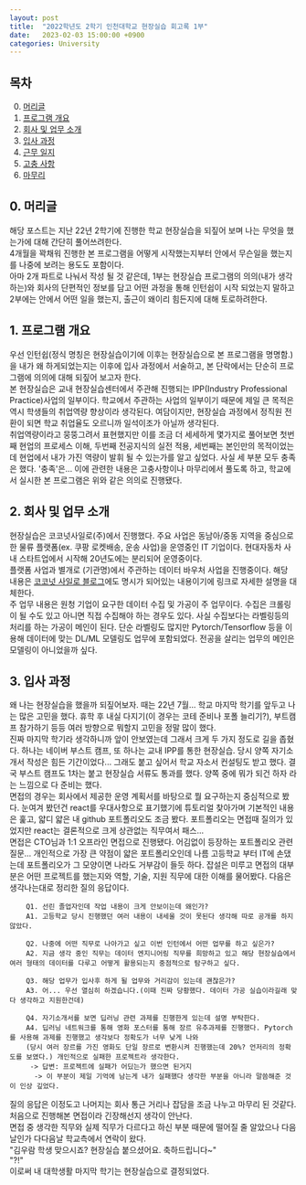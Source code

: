 ```yaml
---
layout: post
title:  "2022학년도 2학기 인천대학교 현장실습 회고록 1부"
date:   2023-02-03 15:00:00 +0900
categories: University
---
```


## 목차

0. [머리글](#0-머리글)
1. [프로그램 개요](#1-프로그램-개요)
2. [회사 및 업무 소개](#2-회사-및-업무-소개)
3. [입사 과정](#3-입사-과정)
4. [근무 일지]()
5. [고충 사항]()
6. [마무리]()

## 0. 머리글

해당 포스트는 지난 22년 2학기에 진행한 학교 현장실습을 되짚어 보며 나는 무엇을 했는가에 대해 간단히 풀어쓰려한다.  
4개월을 꽉채워 진행한 본 프로그램을 어떻게 시작했는지부터 안에서 무슨일을 했는지를 나중에 보려는 용도도 포함이다.  
아마 2개 파트로 나눠서 작성 될 것 같은데, 1부는 현장실습 프로그램의 의의(내가 생각하는)와 회사의 단편적인 정보를 담고 어떤 과정을 통해 인턴쉽이 시작 되었는지 말하고 2부에는 안에서 어떤 일을 했는지, 출근이 왜이리 힘든지에 대해 토로하려한다. 

## 1. 프로그램 개요
우선 인턴쉽(정식 명칭은 현장실습이기에 이후는 현장실습으로 본 프로그램을 명명함.)을 내가 왜 하게되었는지는 이후에 입사 과정에서 서술하고, 본 단락에서는 단순히 프로그램에 의의에 대해 되짚어 보고자 한다.  
본 현장실습은 교내 현장실습센터에서 주관해 진행되는 IPP(Industry Professional Practice)사업의 일부이다. 학교에서 주관하는 사업의 일부이기 때문에 제일 큰 목적은 역시 학생들의 취업역량 향상이라 생각된다. 여담이지만, 현장실습 과정에서 정직원 전환이 되면 학교 취업율도 오르니까 일석이조가 아닐까 생각된다.  
취업역량이라고 뭉뚱그려서 표현했지만 이를 조금 더 세세하게 몇가지로 풀어보면 첫번째 현업의 프로세스 이해, 두번째 전공지식의 실전 적용, 세번째는 본인만의 목적이었는데 현업에서 내가 가진 역량이 발휘 될 수 있는가를 알고 싶었다. 사실 세 부분 모두 충족은 했다. '충족'은... 이에 관련한 내용은 고충사항이나 마무리에서 풀도록 하고, 학교에서 실시한 본 프로그램은 위와 같은 의의로 진행됐다.

## 2. 회사 및 업무 소개
현장실습은 코코넛사일로(주)에서 진행했다. 주요 사업은 동남아/중동 지역을 중심으로 한 물류 플랫폼(ex. 쿠팡 로켓배송, 운송 사업)을 운영중인 IT 기업이다. 현대자동차 사내 스타트업에서 시작해 20년도에는 분리되어 운영중이다.  
플랫폼 사업과 별개로 (기관명)에서 주관하는 데이터 바우처 사업을 진행중이다. 해당 내용은 [코코넛 사일로 블로그](https://blog.naver.com/coconutsilo/223000159718)에도 명시가 되어있는 내용이기에 링크로 자세한 설명을 대체한다.  
주 업무 내용은 원청 기업이 요구한 데이터 수집 및 가공이 주 업무이다. 수집은 크롤링이 될 수도 있고 아니면 직접 수집해야 하는 경우도 있다. 사실 수집보다는 라벨링등의 처리를 하는 가공이 메인이 된다. 단순 라벨링도 많지만 Pytorch/Tensorflow 등을 이용해 데이터에 맞는 DL/ML 모델링도 업무에 포함되었다. 전공을 살리는 업무의 메인은 모델링이 아니었을까 싶다.  

## 3. 입사 과정
왜 나는 현장실습을 했을까 되짚어보자. 때는 22년 7월... 학교 마지막 학기를 앞두고 나는 많은 고민을 했다. 휴학 후 내실 다지기(이 경우는 코테 준비나 포폴 늘리기?), 부트캠프 참가하기 등등 여러 방향으로 뭐할지 고민을 정말 많이 했다.  
진짜 마지막 학기라 생각하니까 앞이 안보였는데 그래서 크게 두 가지 정도로 길을 좁혔다. 하나는 네이버 부스트 캠프, 또 하나는 교내 IPP를 통한 현장실습. 당시 양쪽 자기소개서 작성은 힘든 기간이었다... 그래도 붙고 싶어서 학교 자소서 컨설팅도 받고 했다. 결국 부스트 캠프도 1차는 붙고 현장실습 서류도 통과를 했다. 양쪽 중에 뭐가 되건 하자 라는 느낌으로 다 준비는 했다.  
면접의 경우는 회사에서 제공한 운영 계획서를 바탕으로 뭘 요구하는지 중심적으로 봤다. 눈여겨 봤던건 react를 우대사항으로 표기했기에 튜토리얼 찾아가며 기본적인 내용은 훑고, 얇디 얇은 내 github 포트폴리오도 조금 봤다. 포트폴리오는 면접때 질의가 있었지만 react는 결론적으로 크게 상관없는 직무여서 패스...  
면접은 CTO님과 1:1 오프라인 면접으로 진행됐다. 어김없이 등장하는 포트폴리오 관련 질문... 개인적으로 가장 큰 약점이 얇은 포트폴리오인데 나름 고등학교 부터 IT에 손댔는데 포트폴리오가 그 모양이면 나라도 거부감이 들듯 하다. 잡설은 미루고 면접의 대부분은 어떤 프로젝트를 했는지와 역할, 기술, 지원 직무에 대한 이해를 물어봤다. 다음은 생각나는대로 정리한 질의 응답이다. 
```
    Q1. 선린 졸업자인데 작업 내용이 크게 안보이는데 왜인가?
    A1. 고등학교 당시 진행했던 여러 내용이 내세울 것이 못된다 생각해 따로 공개를 하지 않았다.

    Q2. 나중에 어떤 직무로 나아가고 싶고 이번 인턴에서 어떤 업무를 하고 싶은가?
    A2. 지금 생각 중인 직무는 데이터 엔지니어링 직무를 희망하고 있고 해당 현장실습에서 여러 형태의 데이터를 다루고 어떻게 활용되는지 중점적으로 탐구하고 싶다.

    Q3. 해당 업무가 입사후 하게 될 업무와 거리감이 있는데 괜찮은가?
    A3. 어... 우선 열심히 하겠습니다.(이때 진짜 당황했다. 데이터 가공 실습이라길래 맞다 생각하고 지원한건데)

    Q4. 자기소개서를 보면 딥러닝 관련 과제를 진행한게 있는데 설명 부탁한다.
    A4. 딥러닝 네트워크를 통해 영화 포스터를 통해 장르 유추과제를 진행했다. Pytorch를 사용해 과제를 진행했고 생각보다 정확도가 너무 낮게 나와
    (당시 여러 장르를 가진 영화도 단일 장르로 변환시켜 진행했는데 20%? 언저리의 정확도를 보였다.) 개인적으로 실패한 프로젝트라 생각한다.
     -> 답변: 프로젝트에 실패가 어딨는가 했으면 된거지 
      -> 이 부분이 제일 기억에 남는게 내가 실패했다 생각한 부분을 아니라 말씀해준 것이 인상 깊었다.
```
질의 응답은 이정도고 나머지는 회사 통근 거리나 잡담을 조금 나누고 마무리 된 것같다. 처음으로 진행해본 면접이라 긴장해선지 생각이 안난다.  
면접 중 생각한 직무와 실제 직무가 다르다고 하신 부분 때문에 떨어질 줄 알았으나 다음날인가 다다음날 학교측에서 연락이 왔다.  
"김우람 학생 맞으시죠? 현장실습 붙으셨어요. 축하드립니다~"  
"?!"  
이로써 내 대학생활 마지막 학기는 현장실습으로 결정되었다.